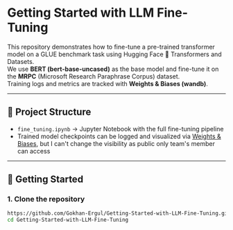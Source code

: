 # Getting Started with LLM Fine-Tuning

This repository demonstrates how to fine-tune a pre-trained transformer model on a GLUE benchmark task using Hugging Face 🤗 Transformers and Datasets.  
We use **BERT (bert-base-uncased)** as the base model and fine-tune it on the **MRPC** (Microsoft Research Paraphrase Corpus) dataset.  
Training logs and metrics are tracked with **Weights & Biases (wandb)**.

---

## 📂 Project Structure

- `fine_tuning.ipynb` → Jupyter Notebook with the full fine-tuning pipeline    
- Trained model checkpoints can be logged and visualized via [Weights & Biases](https://wandb.ai), but I can't change the visibility as public only team's member can access

---

## 🚀 Getting Started

### 1. Clone the repository
```bash
https://github.com/Gokhan-Ergul/Getting-Started-with-LLM-Fine-Tuning.git
cd Getting-Started-with-LLM-Fine-Tuning
